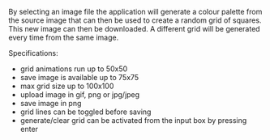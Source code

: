 By selecting an image file the application will generate a colour palette from the source image that can then be used to create a random grid of squares. 
This new image can then be downloaded. 
A different grid will be generated every time from the same image.

Specifications:

- grid animations run up to 50x50
- save image is available up to 75x75
- max grid size up to 100x100
- upload image in gif, png or jpg/jpeg
- save image in png  
- grid lines can be toggled before saving
- generate/clear grid can be activated from the input box by pressing enter